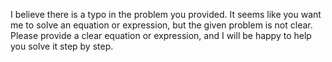 I believe there is a typo in the problem you provided. It seems like you want me to solve an equation or expression, but the given problem is not clear. Please provide a clear equation or expression, and I will be happy to help you solve it step by step.